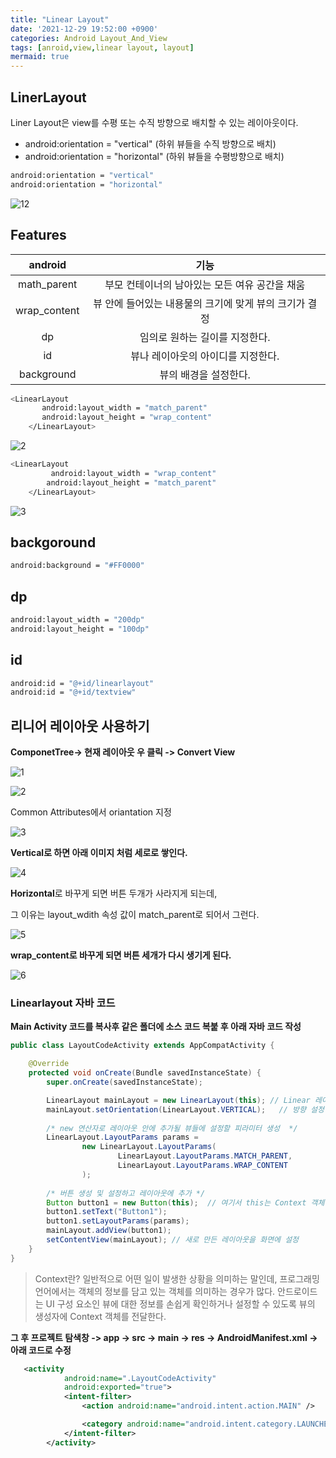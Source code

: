 ```yaml
---
title: "Linear Layout"
date: '2021-12-29 19:52:00 +0900'
categories: Android Layout_And_View
tags: [anroid,view,linear layout, layout]
mermaid: true
---
```



## LinerLayout
Liner Layout은 view를 수평 또는 수직 방향으로 배치할 수 있는 레이아웃이다. 
- android:orientation = "vertical" (하위 뷰들을 수직 방향으로 배치)
- android:orientation = "horizontal" (하위 뷰들을 수평방향으로 배치)
```sh
android:orientation = "vertical"
android:orientation = "horizontal"
```
![12](https://user-images.githubusercontent.com/54762273/127168417-5e6e4306-0595-4b14-9641-c4c8245ba4be.png)

## Features


|android|기능|
|:---:|:---:|
|math_parent|부모 컨테이너의 남아있는 모든 여유 공간을 채움|
|wrap_content|뷰 안에 들어있는 내용물의 크기에 맞게 뷰의 크기가 결정|
|dp|임의로 원하는 길이를 지정한다.|
|id|뷰나 레이아웃의 아이디를 지정한다.|
|background| 뷰의 배경을 설정한다.|


```sh
<LinearLayout
       android:layout_width = "match_parent"
       android:layout_height = "wrap_content"
    </LinearLayout>
```

![2](https://user-images.githubusercontent.com/54762273/127171520-2e83eaa9-3aa5-44b4-8e36-59558c6fb605.png)

```sh
<LinearLayout
         android:layout_width = "wrap_content"
        android:layout_height = "match_parent"
    </LinearLayout>
```
![3](https://user-images.githubusercontent.com/54762273/127172228-3a40679b-a2ba-4653-9a1a-f8c4555225d7.png)

## backgoround
```sh
android:background = "#FF0000"
```
## dp
```sh
android:layout_width = "200dp"
android:layout_height = "100dp"
```
## id
```sh
android:id = "@+id/linearlayout"
android:id = "@+id/textview"
```


## 리니어 레이아웃 사용하기

**ComponetTree-> 현재 레이아웃 우 클릭 -> Convert View**

![1](https://user-images.githubusercontent.com/54762273/148041680-086e8b17-86ec-49d3-b05d-600c3de3e459.png)

![2](https://user-images.githubusercontent.com/54762273/148041774-a2aa3b6e-81ce-4331-9c4a-7e79044351e5.PNG)


Common Attributes에서 oriantation 지정 

![3](https://user-images.githubusercontent.com/54762273/148041965-8a04e558-15d6-4255-847c-a5759e2a5ed4.PNG)


**Vertical로 하면 아래 이미지 처럼 세로로 쌓인다.**

![4](https://user-images.githubusercontent.com/54762273/148041999-c5b013d6-bfdf-4f3b-8815-25fc22bbd499.PNG)



**Horizontal**로 바꾸게 되면 버튼 두개가 사라지게 되는데,

그 이유는 layout_wdith 속성 값이 match_parent로 되어서 그런다.

![5](https://user-images.githubusercontent.com/54762273/148042029-c3eea9b7-6519-43c4-8367-78319c4569b2.PNG)


**wrap_content로 바꾸게 되면 버튼 세개가 다시 생기게 된다.** 

![6](https://user-images.githubusercontent.com/54762273/148042313-f0e131d2-60ba-45d0-8ee3-5fd329415876.PNG)





### Linearlayout 자바 코드 

**Main Activity 코드를 복사후 같은 폴더에 소스 코드 복붙 후 아래 자바 코드 작성** 

```java
public class LayoutCodeActivity extends AppCompatActivity {

    @Override
    protected void onCreate(Bundle savedInstanceState) {
        super.onCreate(savedInstanceState);

        LinearLayout mainLayout = new LinearLayout(this); // Linear 레이아웃 객체 생성
        mainLayout.setOrientation(LinearLayout.VERTICAL);   // 방향 설정
        
        /* new 연산자로 레이아웃 안에 추가될 뷰들에 설정할 피라미터 생성  */
        LinearLayout.LayoutParams params =
                new LinearLayout.LayoutParams(
                        LinearLayout.LayoutParams.MATCH_PARENT,
                        LinearLayout.LayoutParams.WRAP_CONTENT
                );
    
        /* 버튼 생성 및 설정하고 레이아웃에 추가 */
        Button button1 = new Button(this);  // 여기서 this는 Context 객체 
        button1.setText("Button1");
        button1.setLayoutParams(params);
        mainLayout.addView(button1);
        setContentView(mainLayout); // 새로 만든 레이아웃을 화면에 설정
    }
}
```
> Context란?
> 일반적으로 어떤 일이 발생한 상황을 의미하는 말인데, 프로그래밍 언어에서는 객체의 정보를
> 담고 있는 객체를 의미하는 경우가 많다. 안드로이드는 UI 구성 요소인 뷰에 대한 정보를 손쉽게
> 확인하거나 설정할 수 있도록 뷰의 생성자에 Context 객체를 전달한다.

**그 후 프로젝트 탐색창 -> app -> src -> main -> res -> AndroidManifest.xml -> 아래 코드로 수정**
 
``` xml 
   <activity
            android:name=".LayoutCodeActivity"
            android:exported="true">
            <intent-filter>
                <action android:name="android.intent.action.MAIN" />

                <category android:name="android.intent.category.LAUNCHER" />
            </intent-filter>
        </activity>

```